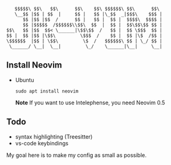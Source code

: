        $$$$$\ $$\   $$\      $$\    $$\ $$$$$$\ $$\      $$\
       \__$$ |$$ | $$  |     $$ |   $$ |\_$$  _|$$$\    $$$ |
          $$ |$$ |$$  /      $$ |   $$ |  $$ |  $$$$\  $$$$ |
          $$ |$$$$$  /$$$$$$\\$$\  $$  |  $$ |  $$\$$\$$ $$ |
    $$\   $$ |$$  $$< \______|\$$\$$  /   $$ |  $$ \$$$  $$ |
    $$ |  $$ |$$ |\$$\         \$$$  /    $$ |  $$ |\$  /$$ |
    \$$$$$$  |$$ | \$$\         \$  /   $$$$$$\ $$ | \_/ $$ |
     \______/ \__|  \__|         \_/    \______|\__|     \__|

## Install Neovim

- Ubuntu

  ```
  sudo apt install neovim
  ```

  **Note**
  If you want to use Intelephense, you need Neovim 0.5

## Todo

- syntax highlighting (Treesitter)
- vs-code keybindings

My goal here is to make my config as small as possible.
